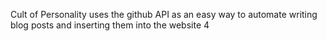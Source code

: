 Cult of Personality uses the github API as an easy way to automate writing blog posts and inserting them into the website
4
